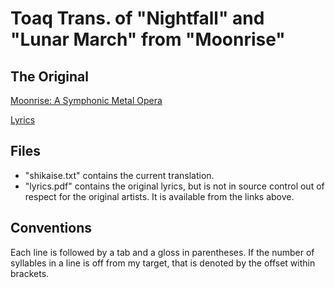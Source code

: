 # Toaq Trans. of "Nightfall" and "Lunar March" from "Moonrise"

## The Original

[Moonrise: A Symphonic Metal Opera](https://youtu.be/IBvl-AdnHGY)

[Lyrics](https://www.youtube.com/redirect?q=https%3A%2F%2Fwww.dropbox.com%2Fs%2Ftwljye8whhhf4yv%2FMoonrise%2520Album%2520Notes.pdf%3Fdl%3D0&redir_token=RZZylqlmTHNOvPP0AMp2pBcNlXt8MTU4Nzc3NzU4NkAxNTg3NjkxMTg2&event=video_description&v=IBvl-AdnHGY)

## Files

* "shikaise.txt" contains the current translation.
* "lyrics.pdf" contains the original lyrics, but is not in source control out of respect for the original artists. It is available from the links above.

## Conventions

Each line is followed by a tab and a gloss in parentheses.
If the number of syllables in a line is off from my target, that is denoted by the offset within brackets.

